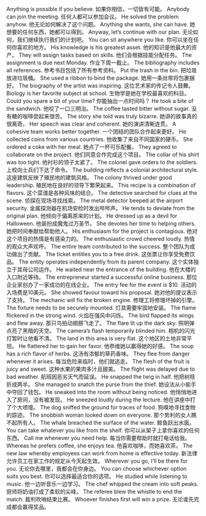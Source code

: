 Anything is possible if you believe. 如果你相信，一切皆有可能。
Anybody can join the meeting. 任何人都可以参加会议。
He solved the problem anyhow. 他无论如何解决了这个问题。
Anything she wants, she can have. 她想要的任何东西，她都可以得到。
Anyway, let’s continue with our plan. 无论如何，我们继续执行我们的计划吧。
You can sit anywhere you like. 你可以坐在任何你喜欢的地方。
His knowledge is his greatest asset. 他的知识是他最大的资产。
They will assign tasks based on skills. 他们会根据技能分配任务。
The assignment is due next Monday. 作业下周一截止。
The bibliography includes all references. 参考书目包括了所有参考资料。
Put the trash in the bin. 把垃圾放进垃圾桶。
She used a ribbon to bind the package. 她用一条丝带将包裹捆好。
The biography of the artist was inspiring. 这位艺术家的传记令人鼓舞。
Biology is her favorite subject at school. 生物学是她在学校最喜欢的科目。
Could you spare a bit of your time? 你能抽出一点时间吗？
He took a bite of the sandwich. 他咬了一口三明治。
The coffee tasted bitter without sugar. 没有糖的咖啡尝起来很苦。
The story she told was truly bizarre. 她讲的故事真的很离奇。
Her speech was clear and coherent. 她的演讲清晰连贯。
A cohesive team works better together. 一个团结的团队合作起来更好。
He collected coins from various countries. 他收集了来自不同国家的硬币。
She ordered a coke with her meal. 她点了一杯可乐配餐。
They agreed to collaborate on the project. 他们同意合作完成这个项目。
The collar of his shirt was too tight. 他衬衫的领子太紧了。
The colonel gave orders to the soldiers. 上校向士兵们下达了命令。
The building reflects a colonial architectural style. 这座建筑反映了殖民地的建筑风格。
The colony thrived under good leadership. 殖民地在良好的领导下繁荣起来。
This recipe is a combination of flavors. 这个菜谱是各种风味的结合。
The detective searched for clues at the scene. 侦探在现场寻找线索。
The metal detector beeped at the airport security. 金属探测器在机场安检时发出哔哔声。
He tends to deviate from the original plan. 他倾向于偏离原来的计划。
He dressed up as a devil for Halloween. 他装扮成魔鬼过万圣节。
She devotes her time to helping others. 她把时间奉献给帮助他人。
His enthusiasm for the project is contagious. 他对这个项目的热情是有感染力的。
The enthusiastic crowd cheered loudly. 热情的观众大声欢呼。
The entire team contributed to the success. 整个团队为成功做出了贡献。
The ticket entitles you to a free drink. 这张票让你享受免费饮品。
The entity operates independently from its parent company. 这个实体独立于其母公司运作。
He waited near the entrance of the building. 他在大楼的入口附近等待。
The entrepreneur started a successful online business. 那位企业家创办了一家成功的在线企业。
The entry fee for the event is $10. 活动的入场费是10美元。
She showed favour toward his proposal. 她对他的提议表示了支持。
The mechanic will fix the broken engine. 修理工将修理坏掉的引擎。
The fixture needs to be securely mounted. 灯具需要牢固地安装。
The flame flickered in the strong wind. 火焰在强风中闪烁。
The bird flapped its wings and flew away. 那只鸟拍动翅膀飞走了。
The flare lit up the dark sky. 照明弹点亮了黑暗的天空。
The camera’s flash temporarily blinded him. 相机的闪光灯暂时让他看不清。
The land in this area is very flat. 这个地区的土地非常平坦。
He flattered her to gain her favor. 他恭维她以赢得她的好感。
The soup has a rich flavor of herbs. 这汤有浓郁的草药香味。
They flee from danger whenever it arises. 每当危险来临时，他们就逃走。
The flesh of the fruit is juicy and sweet. 这种水果的果肉多汁且甜美。
The flight was delayed due to bad weather. 航班因恶劣天气而延误。
He snapped the twig in half. 他把树枝折成两半。
She managed to snatch the purse from the thief. 她设法从小偷手中夺回了钱包。
He sneaked into the room without being noticed. 他悄悄地进入了房间，没有被发现。
He sneezed loudly during the lecture. 他在讲座中打了个大喷嚏。
The dog sniffed the ground for traces of food. 狗嗅地寻找食物的踪迹。
The snobbish woman looked down on everyone. 那个势利的女人瞧不起所有人。
The whale breached the surface of the water. 鲸鱼跃出水面。
You can take whatever you like from the shelf. 你可以从架子上拿你喜欢的任何东西。
Call me whenever you need help. 每当你需要帮助时就打电话给我。
Whereas he prefers coffee, she enjoys tea. 他喜欢咖啡，而她喜欢茶。
The new law whereby employees can work from home is effective today. 新法律允许员工在家工作的规定从今天起生效。
Wherever you go, I’ll be there for you. 无论你去哪里，我都会在你身边。
You can choose whichever option suits you best. 你可以选择最适合你的选项。
He studied while listening to music. 他一边听音乐一边学习。
The chef whipped the cream into soft peaks. 厨师将奶油打成了柔软的尖峰。
The referee blew the whistle to end the match. 裁判吹哨结束比赛。
Whoever finishes first will win a prize. 无论谁先完成都会赢得奖品。
